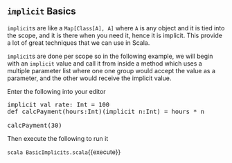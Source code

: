 ## `implicit` Basics

`implicit`s are like a `Map[Class[A], A]` where `A` is any object and it is tied into the scope, and it is there when you need it, hence it is implicit. This provide a lot of great techniques that we can use in Scala.

`implicit`s are done per scope so in the following example, we will begin with an `implicit` value and call it from inside a method which uses a multiple parameter list where one one group would accept the value as a parameter, and the other would receive the implicit value.

Enter the following into your editor

<pre class="file" data-filename="BasicImplicits.scala" data-target="replace">
implicit val rate: Int = 100
def calcPayment(hours:Int)(implicit n:Int) = hours * n

calcPayment(30)
</pre>

Then execute the following to run it

`scala BasicImplicits.scala`{{execute}}
